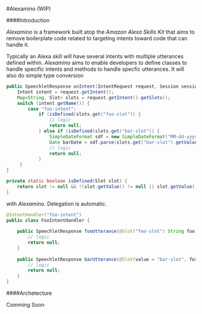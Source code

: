 #Alexamino (WIP)

####Introduction
<p><i>Alexamino</i> is a framework built atop the <i>Amazon Alexa Skills Kit</i> that aims to remove boilerplate code related to targeting intents toward code that can handle it.</p>
<p>Typically an Alexa skill will have several intents with multiple utterances defined within. <i>Alexamino</i> aims to enable developers to define classes to handle specific intents and methods to handle specfic utterances. It will also
do simple type conversion </p>

```java
public SpeechletResponse onIntent(IntentRequest request, Session session) throws SpeechletException {
    Intent intent = request.getIntent();
    Map<String, Slot> slots = request.getIntent().getSlots();
    switch (intent.getName()) {
        case "foo-intent":
            if (isDefined(slots.get("foo-slot")) {
                // logic
                return null;
            } else if (isDefined(slots.get("bar-slot")) {
                SimpleDateFormat sdf = new SimpleDateFormat("MM-dd-yyyy");
                Date barDate = sdf.parse(slots.get("bar-slot").getValue());
                // logic
                return null;
            }
     }
}

private static boolean isDefined(Slot slot) {
    return slot != null && !(slot.getValue() != null || slot.getValue().isEmpty());
}
```
<p>with<i> Alexamino.</i> Delegation is automatic.</p>

```java
@IntentHandler("foo-intent")
public class FooIntentHandler {
    
    public SpeechletResponse fooUtterance(@Slot("foo-slot") String foo) {
        // logic
        return null;
    }
    
    public SpeechletResponse barUtterance(@Slot(value = "bar-slot", format="MM-dd-yyyy") Date barDate) {
        // logic
        return null;
    }
}
```
####Archetecture

Comming Soon
